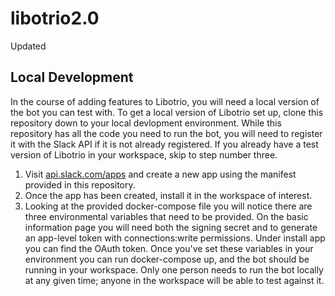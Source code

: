 # libotrio2.0
Updated

## Local Development
In the course of adding features to Libotrio, you will need a local version of the bot you can test with. To get a local version of Libotrio set up, clone this repository down to your local devlopment environment. While this repository has all the code you need to run the bot, you will need to register it with the Slack API if it is not already registered. If you already have a test version of Libotrio in your workspace, skip to step number three.

1. Visit [api.slack.com/apps](https://api.slack.com/apps) and create a new app using the manifest provided in this repository.
2. Once the app has been created, install it in the workspace of interest.
3. Looking at the provided docker-compose file you will notice there are three environmental variables that need to be provided. On the basic information page you will need both the signing secret and to generate an app-level token with connections:write permissions. Under install app you can find the OAuth token. Once you've set these variables in your environment you can run docker-compose up, and the bot should be running in your workspace. Only one person needs to run the bot locally at any given time; anyone in the workspace will be able to test against it.